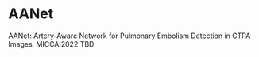 # AANet
AANet: Artery-Aware Network for Pulmonary Embolism Detection in CTPA Images, MICCAI2022
TBD

